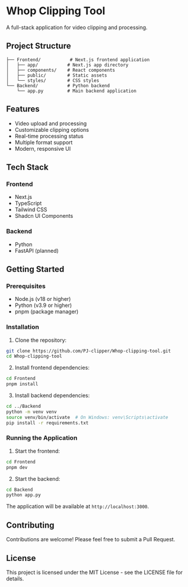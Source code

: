 # Whop Clipping Tool

A full-stack application for video clipping and processing.

## Project Structure

```
├── Frontend/           # Next.js frontend application
│   ├── app/           # Next.js app directory
│   ├── components/    # React components
│   ├── public/        # Static assets
│   └── styles/        # CSS styles
└── Backend/           # Python backend
    └── app.py         # Main backend application
```

## Features

- Video upload and processing
- Customizable clipping options
- Real-time processing status
- Multiple format support
- Modern, responsive UI

## Tech Stack

### Frontend
- Next.js
- TypeScript
- Tailwind CSS
- Shadcn UI Components

### Backend
- Python
- FastAPI (planned)

## Getting Started

### Prerequisites

- Node.js (v18 or higher)
- Python (v3.9 or higher)
- pnpm (package manager)

### Installation

1. Clone the repository:
```bash
git clone https://github.com/PJ-clipper/Whop-clipping-tool.git
cd Whop-clipping-tool
```

2. Install frontend dependencies:
```bash
cd Frontend
pnpm install
```

3. Install backend dependencies:
```bash
cd ../Backend
python -m venv venv
source venv/bin/activate  # On Windows: venv\Scripts\activate
pip install -r requirements.txt
```

### Running the Application

1. Start the frontend:
```bash
cd Frontend
pnpm dev
```

2. Start the backend:
```bash
cd Backend
python app.py
```

The application will be available at `http://localhost:3000`.

## Contributing

Contributions are welcome! Please feel free to submit a Pull Request.

## License

This project is licensed under the MIT License - see the LICENSE file for details. 